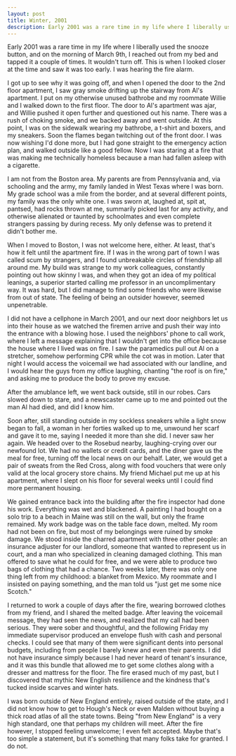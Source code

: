 ```yaml
---
layout: post
title: Winter, 2001
description: Early 2001 was a rare time in my life where I liberally used the snooze button, and on the morning of March 9th, I reached out from my bed and tapped it a couple of times. It wouldn't turn off. This is when I looked closer at the time and saw it was too early. I was hearing the fire alarm. 
---
```


Early 2001 was a rare time in my life where I liberally used the snooze button, and on the morning of March 9th, I reached out from my bed and tapped it a couple of times. It wouldn't turn off. This is when I looked closer at the time and saw it was too early. I was hearing the fire alarm. 

I got up to see why it was going off, and when I opened the door to the 2nd floor apartment, I saw gray smoke drifting up the stairway from Al's apartment. I put on my otherwise unused bathrobe and my roommate Willie and I walked down to the first floor. The door to Al's apartment was ajar, and Willie pushed it open further and questioned out his name. There was a rush of choking smoke, and we backed away and went outside. At this point, I was on the sidewalk wearing my bathrobe, a t-shirt and boxers, and my sneakers. Soon the flames began twitching out of the front door. I was now wishing I'd done more, but I had gone straight to the emergency action plan, and walked outside like a good fellow. Now I was staring at a fire that was making me technically homeless because a man had fallen asleep with a cigarette. 

I am not from the Boston area. My parents are from Pennsylvania and, via schooling and the army, my family landed in West Texas where I was born. My grade school was a mile from the border, and at several different points, my family was the only white one. I was sworn at, laughed at, spit at, pantsed, had rocks thrown at me, summarily picked last for any activity, and otherwise alienated or taunted by schoolmates and even complete strangers passing by during recess. My only defense was to pretend it didn't bother me. 

When I moved to Boston, I was not welcome here, either. At least, that's how it felt until the apartment fire. If I was in the wrong part of town I was called scum by strangers, and I found unbreakable circles of friendship all around me. My build was strange to my work colleagues, constantly pointing out how skinny I was, and when they got an idea of my political leanings, a superior started calling me professor in an uncomplimentary way. It was hard, but I did manage to find some friends who were likewise from out of state. The feeling of being an outsider however, seemed unpenetrable.

I did not have a cellphone in March 2001, and our next door neighbors let us into their house as we watched the firemen arrive and push their way into the entrance with a blowing hose. I used the neighbors' phone to call work, where I left a message explaining that I wouldn't get into the office because the house where I lived was on fire. I saw the paramedics pull out Al on a stretcher, somehow performing CPR while the cot was in motion. Later that night I would access the voicemail we had associated with our landline, and I would hear the guys from my office laughing, chanting "the roof is on fire," and asking me to produce the body to prove my excuse.

After the amublance left, we went back outside, still in our robes. Cars slowed down to stare, and a newscaster came up to me and pointed out the man Al had died, and did I know him. 

Soon after, still standing outside in my sockless sneakers while a light snow began to fall, a woman in her forties walked up to me, unwound her scarf and gave it to me, saying I needed it more than she did. I never saw her again. We headed over to the Rosebud nearby, laughing-crying over our newfound lot. We had no wallets or credit cards, and the diner gave us the meal for free, turning off the local news on our behalf. Later, we would get a pair of sweats from the Red Cross, along with food vouchers that were only valid at the local grocery store chains. My friend Michael put me up at his apartment, where I slept on his floor for several weeks until I could find more permanent housing. 

We gained entrance back into the building after the fire inspector had done his work. Everything was wet and blackened. A painting I had bought on a solo trip to a beach in Maine was still on the wall, but only the frame remained. My work badge was on the table face down, melted. My room had not been on fire, but most of my belongings were ruined by smoke damage. We stood inside the charred apartment with three other people: an insurance adjuster for our landlord, someone that wanted to represent us in court, and a man who specialized in cleaning damaged clothing. This man offered to save what he could for free, and we were able to produce two bags of clothing that had a chance. Two weeks later, there was only one thing left from my childhood: a blanket from Mexico. My roommate and I insisted on paying something, and the man told us "just get me some nice Scotch."

I returned to work a couple of days after the fire, wearing borrowed clothes from my friend, and I shared the melted badge. After leaving the voicemail message, they had seen the news, and realized that my call had been serious. They were sober and thoughtful, and the following Friday my immediate supervisor produced an envelope flush with cash and personal checks. I could see that many of them were significant dents into personal budgets, including from people I barely knew and even their parents. I did not have insurance simply because I had never heard of tenant's insurance, and it was this bundle that allowed me to get some clothes along with a dresser and mattress for the floor. The fire erased much of my past, but I discovered that mythic New English resilience and the kindness that's tucked inside scarves and winter hats. 

I was born outside of New England entirely, raised outside of the state, and I did not know how to get to Hough's Neck or even Malden without buying a thick road atlas of all the state towns. Being "from New England" is a very high standard, one that perhaps my children will meet. After the fire however, I stopped feeling unwelcome; I even felt accepted. Maybe that's too simple a statement, but it's something that many folks take for granted. I do not.

